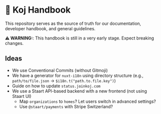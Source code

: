 # 📝 Koj Handbook

This repository serves as the source of truth for our documentation, developer handbook, and general guidelines.

**⚠️ WARNING:**: This handbook is still in a very early stage. Expect breaking changes.

## Ideas

- We use Conventional Commits (without Gitmoji)
- We have a generator for `nuxt-i18n` using directory structure (e.g., `path/to/file.json` -> `$i18n.t("path.to.file.key")`)
- Guide on how to update `status.joinkoj.com`
- We use a Staart API-based backend with a new frontend (not using Staart UI)
  - Map `organizations` to `homes`? Let users switch in advanced settings?
  - Use `@staart/payments` with Stripe Switzerland?
